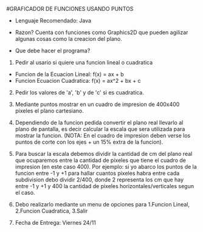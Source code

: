 #GRAFICADOR DE FUNCIONES USANDO PUNTOS

- Lenguaje Recomendado: Java
- Razon? Cuenta con funciones como Graphics2D que pueden agilizar algunas cosas como la creacion del plano.


- Que debe hacer el programa?

1. Pedir al usario si quiere una funcion lineal o cuadratica
- Funcion de la Ecuacion Lineal: f(x) = ax + b
- Funcion Ecuacion Cuadratica: f(x) = ax^2 + bx + c

2. Pedir los valores de 'a', 'b' y de 'c' si es cuadratica.  

3. Mediante puntos mostrar en un cuadro de impresion de 400x400 pixeles el plano cartesiano.

4. Dependiendo de la funcion pedida convertir el plano real llevarlo al plano de pantalla, es decir calcular la escala que sera utilizada para mostrar la funcion. (NOTA: En el cuadro de impresion deben verse los puntos de corte con los ejes + un 15% extra de la funcion).

5. Para buscar la escala debemos dividir la cantidad de cm del plano real que ocuparemos entre la cantidad de pixeles que tiene el cuadro de impresion (en este caso 400). 
Por ejemplo: si yo abarco los puntos de la funcion entre -1 y +1 para hallar cuantos pixeles habra entre cada subdivision debo dividir 2/400, donde 2 representa los cm que hay entre -1 y +1 y 400 la cantidad de pixeles horizontales/verticales segun el caso.

6. Debo realizarlo mediante un menu de opciones para 1.Funcion Lineal, 2.Funcion Cuadratica, 3.Salir

7. Fecha de Entrega: Viernes 24/11
